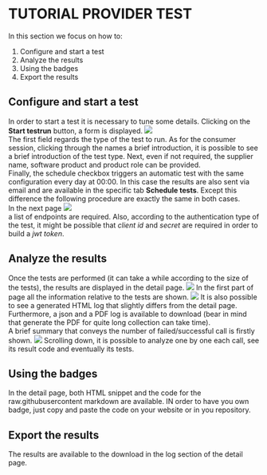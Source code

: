 # TUTORIAL PROVIDER TEST

In this section we focus on how to:
1. Configure and start a test
2. Analyze the results
3. Using the badges 
4. Export the results

## Configure and start a test
In order to start a test it is necessary to tune some details. Clicking on the **Start testrun** button, a form is displayed.
![](https://raw.githubusercontent.com/VNG-Realisatie/api-testvoorziening/master/tutorials/images/providers_form.png)    
The first field regards the type of the test to run. As for the consumer session, clicking through the names a brief introduction, it is possible to see a brief introduction of the test type. Next, even if not required, the supplier name, software product and product role can be provided.   
Finally, the schedule checkbox triggers an automatic test with the same configuration every day at 00:00. In this case the results are also sent via email and are available in the specific tab **Schedule tests**. Except this difference the following procedure are exactly the same in both cases.  
In the next page
![](https://raw.githubusercontent.com/VNG-Realisatie/api-testvoorziening/master/tutorials/images/providers_endpoints.png)  
a list of endpoints are required. Also, according to the authentication type of the test, it might be possible that *client id* and *secret* are required in order to build a *jwt token*.

## Analyze the results
Once the tests are performed (it can take a while according to the size of the tests), the results are displayed in the detail page.
![](https://raw.githubusercontent.com/VNG-Realisatie/api-testvoorziening/master/tutorials/images/providers_results.png) 
In the first part of page all the information relative to the tests are shown.
![](https://raw.githubusercontent.com/VNG-Realisatie/api-testvoorziening/master/tutorials/images/providers_summary.png) 
It is also possible to see a generated HTML log that slightly differs from the detail page. Furthermore, a json and a PDF log is available to download (bear in mind that generate the PDF for quite long collection can take time).  
A brief summary that conveys the number of failed/successful call is firstly shown.
![](https://raw.githubusercontent.com/VNG-Realisatie/api-testvoorziening/master/tutorials/images/providers_calls_summary.png) 
Scrolling down, it is possible to analyze one by one each call, see its result code and eventually its tests.


## Using the badges
In the detail page, both HTML snippet and the code for the raw.githubusercontent markdown are available. IN order to have you own badge, just copy and paste the code on your website or in you repository.

## Export the results
The results are available to the download in the log section of the detail page.
